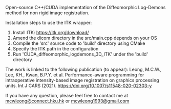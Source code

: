 Open-source C++/CUDA implementation of the Diffeomorphic Log-Demons method for non rigid image registration.

Installation steps to use the ITK wrapper:
1.	Install ITK: https://itk.org/download/
2.	Amend the dicom directory in the src/main.cpp depends on your OS
3.	Compile the 'src' source code to 'build' directory using CMake
4.	Specify the ITK path in the configuration 
5. 	Run 'CUDA_diffeomorphic_logdemons_3D_ITK' under the 'build' directory


The work is linked to the following publication (to appear): 
Leong, M.C.W., Lee, KH., Kwan, B.P.Y. et al. Performance-aware programming for intraoperative intensity-based image registration on graphics processing units. Int J CARS (2021). https://doi.org/10.1007/s11548-020-02303-y

If you have any question, please feel free to contact me at mcwleong@connect.hku.hk or mcwleong1993@gmail.com

